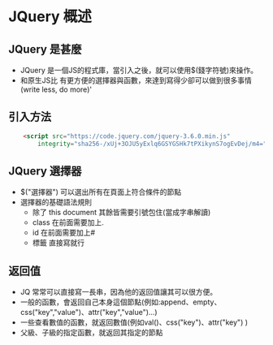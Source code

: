 # JQuery 概述
## JQuery 是甚麼
- JQuery 是一個JS的程式庫，當引入之後，就可以使用$(錢字符號)來操作。
- 和原生JS比 有更方便的選擇器與函數，來達到寫得少卻可以做到很多事情(write less, do more)'
## 引入方法
```html
    <script src="https://code.jquery.com/jquery-3.6.0.min.js"
        integrity="sha256-/xUj+3OJU5yExlq6GSYGSHk7tPXikynS7ogEvDej/m4=" crossorigin="anonymous"></script>
```
## JQuery 選擇器
- $("選擇器") 可以選出所有在頁面上符合條件的節點
- 選擇器的基礎語法規則
  - 除了 this document 其餘皆需要引號包住(當成字串解讀)
  - class 在前面需要加上.
  - id 在前面需要加上#
  - 標籤 直接寫就行
## 返回值
- JQ 常常可以直接寫一長串，因為他的返回值讓其可以很方便。
- 一般的函數，會返回自己本身這個節點(例如:append、empty、css("key","value")、attr("key","value")...)
- 一些查看數值的函數，就返回數值(例如val()、css("key")、attr("key") )
- 父級、子級的指定函數，就返回其指定的節點
## 

